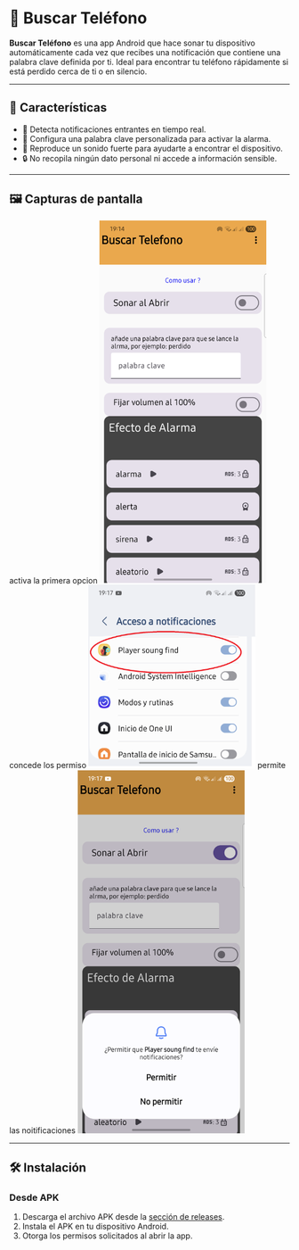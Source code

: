 # 📱 Buscar Teléfono

**Buscar Teléfono** es una app Android que hace sonar tu dispositivo automáticamente cada vez que recibes una notificación que contiene una palabra clave definida por ti. Ideal para encontrar tu teléfono rápidamente si está perdido cerca de ti o en silencio.

---

## 🚀 Características

- 🔔 Detecta notificaciones entrantes en tiempo real.
- 🔑 Configura una palabra clave personalizada para activar la alarma.
- 📢 Reproduce un sonido fuerte para ayudarte a encontrar el dispositivo.
- 🔒 No recopila ningún dato personal ni accede a información sensible.

---

## 🖼️ Capturas de pantalla
activa la primera opcion
<img src="screenshot/1.png" width="300"/>
concede los permiso
<img src="screenshot/2.png" width="300"/>
permite las noitificaciones
<img src="screenshot/3.png" width="300"/>


---

## 🛠️ Instalación

### Desde APK

1. Descarga el archivo APK desde la [sección de releases](https://github.com/tuusuario/BuscarTelefono/releases).
2. Instala el APK en tu dispositivo Android.
3. Otorga los permisos solicitados al abrir la app.

